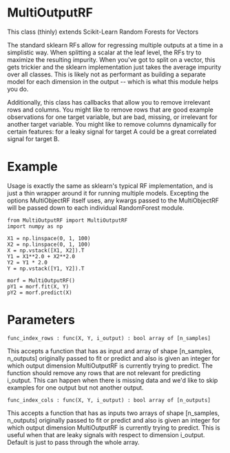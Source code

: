 MultiOutputRF
=============

This class (thinly) extends Scikit-Learn Random Forests for Vectors

The standard sklearn RFs allow for regressing multiple outputs at a time in a simplistic way. When splitting a scalar at the leaf level, the RFs try to maximize the resulting impurity. When you've got to split on a vector, this gets trickier and the sklearn implementation just takes the average impurity over all classes. This is likely not as performant as building a separate model for each dimension in the output -- which is what this module helps you do.

Additionally, this class has callbacks that allow you to remove irrelevant rows and columns. You might like to remove rows that are good example observations for one target variable, but are bad, missing, or irrelevant for another target variable. You might like to remove columns dynamically for certain features: for a leaky signal for target A could be a great correlated signal for target B.

Example
=======

Usage is exactly the same as sklearn's typical RF implementation, and is just a thin wrapper around it for running multiple models. Excepting the options MultiObjectRF itself uses, any kwargs passed to the MultiObjectRF will be passed down to each individual RandomForest module.

    from MultiOutputRF import MultiOutputRF
    import numpy as np

    X1 = np.linspace(0, 1, 100)
    X2 = np.linspace(0, 1, 100)
    X = np.vstack([X1, X2]).T
    Y1 = X1**2.0 + X2**2.0
    Y2 = Y1 * 2.0
    Y = np.vstack([Y1, Y2]).T

    morf = MultiOutputRF()
    pY1 = morf.fit(X, Y)
    pY2 = morf.predict(X)

Parameters 
==========

    func_index_rows : func(X, Y, i_output) : bool array of [n_samples]

This accepts a function that has as input and array of shape
[n_samples, n_outputs] originally passed to fit or predict and also
is given an integer for which output dimension MultiOutputRF is
currently trying to predict. The function should remove any rows
that are not relevant for predicting i_output. This can happen when
there is missing data and we'd like to skip examples for one
output but not another output.

    func_index_cols : func(X, Y, i_output) : bool array of [n_outputs]

This accepts a function that has as inputs two arrays of shape
[n_samples, n_outputs] originally passed to fit or predict and also
is given an integer for which output dimension MultiOutputRF is
currently trying to predict. This is useful when that are leaky
signals with respect to dimension i_output.
Default is just to pass through the whole array.
